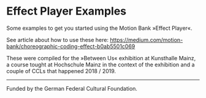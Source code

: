 # Effect Player Examples

Some examples to get you started using the Motion Bank »Effect Player«.

See article about how to use these here:
https://medium.com/motion-bank/choreographic-coding-effect-b0ab5501c069

These were compiled for the »Between Us« exhibition at Kunsthalle Mainz, a course tought at Hochschule Mainz in the context of the exhibition and a couple of CCLs that happened 2018 / 2019.

---

Funded by the German Federal Cultural Foundation.
